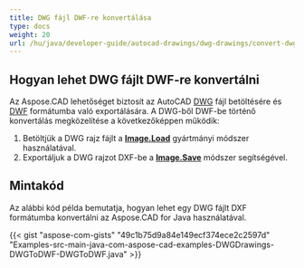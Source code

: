```yaml
---
title: DWG fájl DWF-re konvertálása
type: docs
weight: 20
url: /hu/java/developer-guide/autocad-drawings/dwg-drawings/convert-dwg-to-dwf/
---
```


## **Hogyan lehet DWG fájlt DWF-re konvertálni**

Az Aspose.CAD lehetőséget biztosít az AutoCAD [DWG](https://docs.fileformat.com/cad/dwg/) fájl betöltésére és [DWF](https://docs.fileformat.com/cad/dwf/) formátumba való exportálására. A DWG-ből DWF-be történő konvertálás megközelítése a következőképpen működik:

1. Betöltjük a DWG rajz fájlt a [**Image.Load**](https://reference.aspose.com/cad/java/com.aspose.cad.class-use/image) gyártmányi módszer használatával.
1. Exportáljuk a DWG rajzot DXF-be a [**Image.Save**](https://reference.aspose.com/cad/java/com.aspose.cad/Image#save--) módszer segítségével.

## Mintakód

Az alábbi kód példa bemutatja, hogyan lehet egy DWG fájlt DXF formátumba konvertálni az Aspose.CAD for Java használatával.

{{< gist "aspose-com-gists" "49c1b75d9a84e149ecf374ece2c2597d" "Examples-src-main-java-com-aspose-cad-examples-DWGDrawings-DWGToDWF-DWGToDWF.java" >}}
